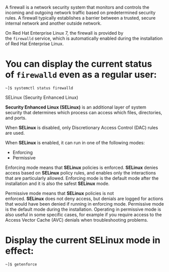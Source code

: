 
A firewall is a network security system that monitors and controls the incoming and outgoing network traffic based on predetermined security rules. A firewall typically establishes a barrier between a trusted, secure internal network and another outside network.

On Red Hat Enterprise Linux 7, the firewall is provided by the `firewalld` service, which is automatically enabled during the installation of Red Hat Enterprise Linux.

# You can display the current status of `firewalld` even as a regular user:

`~]$ systemctl status firewalld`

SELinux (Security Enhanced Linux)

**Security Enhanced Linux (SELinux)** is an additional layer of system security that determines which process can access which files, directories, and ports.

When **SELinux** is disabled, only Discretionary Access Control (DAC) rules are used.

When **SELinux** is enabled, it can run in one of the following modes:

- Enforcing
- Permissive

Enforcing mode means that **SELinux** policies is enforced. **SELinux** denies access based on **SELinux** policy rules, and enables only the interactions that are particularly allowed. Enforcing mode is the default mode after the installation and it is also the safest **SELinux** mode.

Permissive mode means that **SELinux** policies is not enforced. **SELinux** does not deny access, but denials are logged for actions that would have been denied if running in enforcing mode. Permissive mode is the default mode during the installation. Operating in permissive mode is also useful in some specific cases, for example if you require access to the Access Vector Cache (AVC) denials when troubleshooting problems.

# Display the current **SELinux** mode in effect:

`~]$ getenforce`


